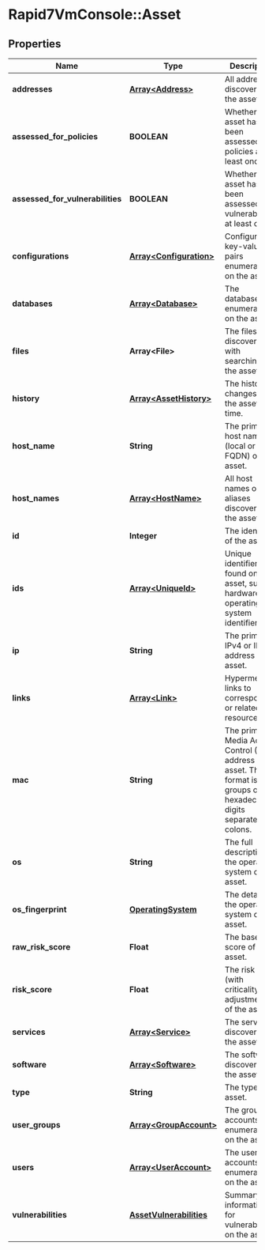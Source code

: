 # Rapid7VmConsole::Asset

## Properties
Name | Type | Description | Notes
------------ | ------------- | ------------- | -------------
**addresses** | [**Array&lt;Address&gt;**](Address.md) | All addresses discovered on the asset. | [optional] 
**assessed_for_policies** | **BOOLEAN** | Whether the asset has been assessed for policies at least once. | [optional] 
**assessed_for_vulnerabilities** | **BOOLEAN** | Whether the asset has been assessed for vulnerabilities at least once. | [optional] 
**configurations** | [**Array&lt;Configuration&gt;**](Configuration.md) | Configuration key-values pairs enumerated on the asset. | [optional] 
**databases** | [**Array&lt;Database&gt;**](Database.md) | The databases enumerated on the asset. | [optional] 
**files** | **Array&lt;File&gt;** | The files discovered with searching on the asset. | [optional] 
**history** | [**Array&lt;AssetHistory&gt;**](AssetHistory.md) | The history of changes to the asset over time. | [optional] 
**host_name** | **String** | The primary host name (local or FQDN) of the asset. | [optional] 
**host_names** | [**Array&lt;HostName&gt;**](HostName.md) | All host names or aliases discovered on the asset. | [optional] 
**id** | **Integer** | The identifier of the asset. | [optional] 
**ids** | [**Array&lt;UniqueId&gt;**](UniqueId.md) | Unique identifiers found on the asset, such as hardware or operating system identifiers. | [optional] 
**ip** | **String** | The primary IPv4 or IPv6 address of the asset. | [optional] 
**links** | [**Array&lt;Link&gt;**](Link.md) | Hypermedia links to corresponding or related resources. | [optional] 
**mac** | **String** | The primary Media Access Control (MAC) address of the asset. The format is six groups of two hexadecimal digits separated by colons. | [optional] 
**os** | **String** | The full description of the operating system of the asset. | [optional] 
**os_fingerprint** | [**OperatingSystem**](OperatingSystem.md) | The details of the operating system of the asset. | [optional] 
**raw_risk_score** | **Float** | The base risk score of the asset. | [optional] 
**risk_score** | **Float** | The risk score (with criticality adjustments) of the asset. | [optional] 
**services** | [**Array&lt;Service&gt;**](Service.md) | The services discovered on the asset. | [optional] 
**software** | [**Array&lt;Software&gt;**](Software.md) | The software discovered on the asset. | [optional] 
**type** | **String** | The type of asset. | [optional] 
**user_groups** | [**Array&lt;GroupAccount&gt;**](GroupAccount.md) | The group accounts enumerated on the asset. | [optional] 
**users** | [**Array&lt;UserAccount&gt;**](UserAccount.md) | The user accounts enumerated on the asset. | [optional] 
**vulnerabilities** | [**AssetVulnerabilities**](AssetVulnerabilities.md) | Summary information for vulnerabilities on the asset. | [optional] 


